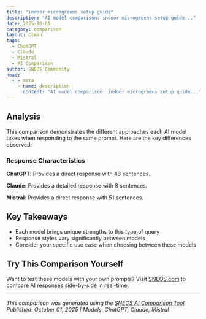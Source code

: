 ```yaml
---
title: "indoor microgreens setup guide"
description: "AI model comparison: indoor microgreens setup guide..."
date: 2025-10-01
category: comparison
layout: Clean
tags:
  - ChatGPT
  - Claude
  - Mistral
  - AI Comparison
author: SNEOS Community
head:
  - - meta
    - name: description
      content: "AI model comparison: indoor microgreens setup guide..."
---
```


<ChatComparison
  title="indoor microgreens setup guide"
  prompt="indoor microgreens setup guide"
  :responses='{"ChatGPT": "Certainly! Here\u2019s a step-by-step guide to setting up an indoor microgreens growing system:\n\n### Indoor Microgreens Setup Guide\n\n#### What You Need:\n1. **Seeds:** Choose microgreens seeds such as radish, broccoli, sunflower, pea shoots, arugula, basil, or mustard.\n2. **Growing Trays:** Shallow trays with drainage holes or seedling trays.\n3. **Growing Medium:** Use seed-starting soil mix, coconut coir, or hydroponic mats.\n4. **Light Source:** Natural sunlight or grow lights (LED or fluorescent).\n5. **Watering Spray Bottle:** For gentle watering.\n6. **Plastic Domes (optional):** To maintain humidity during germination.\n7. **pH Test Kit (optional):** Ideal pH for most microgreens is 6.0-7.0.\n\n---\n\n### Step 1: Prepare the Growing Trays\n- Fill your trays with 1-2 inches of your chosen growing medium.\n- Level and gently firm the soil surface.\n- Moisten the soil evenly but avoid waterlogging.\n\n### Step 2: Sow the Seeds\n- Evenly sprinkle seeds over the surface. Microgreen seeds are usually sown pretty thick since they\u2019re harvested young.\n- Lightly press seeds into the soil to ensure good contact but do not bury them.\n- Depending on the seed type, lightly cover with a thin layer of soil or leave uncovered.\n\n### Step 3: Cover and Germinate\n- Cover trays with a clear dome or plastic wrap to maintain humidity.\n- Place trays in a warm, dark place for 2-4 days for germination.\n- Check daily and mist the soil if it dries out; avoid overwatering.\n\n### Step 4: Provide Light\n- Once seeds have sprouted, remove the cover.\n- Move trays to a bright window or place under grow lights for 12-16 hours a day.\n- Keep lights 12-18 inches above the microgreens to prevent legginess.\n\n### Step 5: Water Properly\n- Mist microgreens daily or water from the bottom to keep soil moist.\n- Avoid waterlogging to prevent mold growth.\n\n### Step 6: Harvest\n- Microgreens are typically ready to harvest in 7-21 days once they have developed their first true leaves.\n- Use scissors to cut microgreens just above soil level.\n- Rinse gently and dry with paper towels or a salad spinner.\n\n### Step 7: Clean and Repeat\n- Clean your trays thoroughly after each harvest to prevent disease.\n- Start the next batch of microgreens!\n\n---\n\n### Tips for Success:\n- Maintain good air circulation to avoid mold.\n- Use clean, sterilized trays and tools.\n- Experiment with different seed varieties for flavor and nutrition.\n- Monitor moisture carefully\u2014soil should be damp but not soggy.\n- Consider using organic seeds for best health benefits.\n\n---\n\nIf you need recommendations on best seeds for beginners or details on lighting setups, feel free to ask!", "Claude": "# Indoor Microgreens Setup Guide\n\n## **What Are Microgreens?**\nMicrogreens are young vegetable greens harvested 7-21 days after germination when the first true leaves appear. They\u0027re packed with nutrients and add flavor, color, and texture to dishes.\n\n## **Basic Equipment Needed**\n\n### **Essential Items:**\n- **Growing trays**: 10\u0022\u00D720\u0022 seed starting trays (with and without drainage holes)\n- **Growing medium**: Coconut coir, peat moss, or seed starting mix\n- **Seeds**: Microgreen-specific or untreated seeds\n- **Water sprayer/mister**\n- **Light source**: LED grow lights or sunny windowsill\n- **Weight for blackout**: Books, another tray, or blackout dome\n\n### **Optional but Helpful:**\n- pH testing strips\n- Small fan for air circulation\n- Timer for lights\n- Measuring cups\n- Labels for tracking varieties\n\n## **Step-by-Step Setup**\n\n### **1. Choose Your Location**\n- Well-ventilated area\n- Access to water\n- Temperature range: 60-75\u00B0F (15-24\u00B0C)\n- Near electrical outlet for lights\n\n### **2. Prepare Growing Medium**\n- Fill bottom tray (with holes) with \u00BD-1 inch of growing medium\n- Moisten evenly but don\u0027t oversaturate\n- Level surface gently\n\n### **3. Seed Selection \u0026 Sowing**\n**Easy Beginner Varieties:**\n- Peas, sunflower, radish, broccoli, kale, arugula\n\n**Seeding density:**\n- Small seeds: 1-2 tbsp per 10\u00D720 tray\n- Large seeds: \u00BC-\u00BD cup per tray\n- Spread evenly across surface\n\n### **4. Blackout Period (Days 1-3)**\n- Cover seeds with solid tray or blackout dome\n- Add weight on top for pressure\n- Keep in dark, warm location\n- Mist daily if medium feels dry\n\n### **5. Introduce Light (Days 4-7)**\n- Remove blackout cover when seeds germinate\n- Place under grow lights 12-16 inches away\n- Provide 12-18 hours of light daily\n- Continue bottom watering\n\n## **Daily Care Routine**\n\n### **Watering:**\n- **Bottom watering preferred**: Place tray with holes inside solid tray with water\n- Water when surface feels slightly dry\n- Avoid overwatering (causes mold)\n- Remove excess water after 10-15 minutes\n\n### **Lighting:**\n- **LED grow lights**: 24-40 watts, full spectrum\n- **Daily schedule**: 14-16 hours on, 8-10 hours off\n- Adjust height as plants grow\n\n### **Air Circulation:**\n- Use small fan on low setting\n- Prevents mold and strengthens stems\n- Don\u0027t aim directly at delicate seedlings\n\n## **Harvesting**\n\n### **When to Harvest:**\n- 7-14 days for most varieties\n- First true leaves have appeared\n- Height: 1-3 inches typically\n- Morning harvest is best\n\n### **How to Harvest:**\n- Use clean scissors or knife\n- Cut just above soil level\n- Rinse gently and pat dry\n- Store in refrigerator up to 1 week\n\n## **Common Problems \u0026 Solutions**\n\n| Problem | Cause | Solution |\n|---------|--------|----------|\n| Mold growth | Too much moisture, poor ventilation | Reduce watering, increase airflow |\n| Leggy growth | Insufficient light | Move lights closer, increase duration |\n| Poor germination | Old seeds, wrong temperature | Use fresh seeds, maintain 65-75\u00B0F |\n| Yellow leaves | Overwatering or nutrient deficiency | Adjust watering, ensure proper drainage |\n\n## **Advanced Tips**\n\n### **Succession Planting:**\n- Start new trays every 3-5 days\n- Ensures continuous harvest\n- Stagger different varieties\n\n### **Seed Soaking:**\n- Large seeds (peas, sunflower): Soak 8-12 hours before planting\n- Improves germination rates\n- Use room temperature water\n\n### **Nutrient Enhancement:**\n- Add diluted liquid fertilizer during final 2-3 days\n- Use \u00BC strength organic fertilizer\n- Can enhance flavor and nutrition\n\n## **Cost", "Mistral": "Setting up an indoor microgreens garden can be a rewarding and relatively simple process. Microgreens are young vegetable greens that are harvested just after the first leaves have developed. Here\u2019s a step-by-step guide to help you get started:\n\n### Materials Needed:\n1. **Seeds**: Choose seeds specifically labeled for microgreens, such as broccoli, kale, arugula, radish, and mustard.\n2. **Growing Medium**: Use a sterile seed-starting mix or coconut coir.\n3. **Containers**: Shallow trays or pots with drainage holes.\n4. **Light Source**: A grow light or a sunny windowsill.\n5. **Watering Tools**: A spray bottle or a watering can with a fine nozzle.\n6. **Thermometer**: To monitor temperature.\n7. **Scissors**: For harvesting.\n\n### Step-by-Step Guide:\n\n#### 1. Choose Your Seeds:\n- Select seeds that are known for producing good microgreens. Some popular choices include broccoli, kale, arugula, radish, and mustard.\n\n#### 2. Prepare Your Containers:\n- Use shallow trays or pots with drainage holes. Fill the containers with a sterile seed-starting mix or coconut coir.\n- Ensure the growing medium is moist but not waterlogged.\n\n#### 3. Plant the Seeds:\n- Sprinkle the seeds evenly over the surface of the growing medium.\n- Gently press the seeds into the soil to ensure good contact.\n- Cover the seeds with a thin layer of growing medium, just enough to cover them.\n\n#### 4. Water the Seeds:\n- Use a spray bottle or a watering can with a fine nozzle to gently mist the seeds.\n- Keep the soil consistently moist but avoid overwatering.\n\n#### 5. Provide Light:\n- Place the trays under a grow light or near a sunny windowsill.\n- If using a grow light, keep it about 4-6 inches above the trays and ensure the plants get 12-16 hours of light per day.\n\n#### 6. Maintain Optimal Conditions:\n- Keep the temperature between 65-75\u00B0F (18-24\u00B0C).\n- Ensure good air circulation to prevent mold and fungus.\n\n#### 7. Monitor Growth:\n- Check the trays daily to ensure the soil remains moist.\n- Most microgreens will be ready to harvest within 7-14 days, depending on the type of seed.\n\n#### 8. Harvest:\n- Once the microgreens have developed their first set of true leaves, they are ready to harvest.\n- Use scissors to cut the greens just above the soil line.\n- Rinse the microgreens gently and use them immediately or store them in the refrigerator.\n\n### Tips for Success:\n- **Rotation**: Rotate your trays to ensure even light exposure.\n- **Sanitation**: Keep your growing area clean to prevent pests and diseases.\n- **Nutrients**: Microgreens don\u2019t typically need additional nutrients, but you can use a diluted liquid fertilizer if desired.\n- **Storage**: Store harvested microgreens in a sealed container in the refrigerator for up to a week.\n\n### Troubleshooting:\n- **Mold**: If you notice mold, it\u2019s likely due to overwatering or poor air circulation.\n- **Leggy Growth**: If your microgreens are growing tall and thin, they may not be getting enough light.\n- **Slow Germination**: Some seeds take longer to germinate; be patient and ensure consistent moisture.\n\nBy following these steps, you can successfully grow microgreens indoors and enjoy fresh, nutritious greens year-round."}' 
  published-date="18:05"
/>

## Analysis

This comparison demonstrates the different approaches each AI model takes when responding to the same prompt. Here are the key differences observed:

### Response Characteristics

**ChatGPT**: Provides a direct response with 43 sentences. 

**Claude**: Provides a detailed response with 8 sentences. 

**Mistral**: Provides a direct response with 51 sentences. 

## Key Takeaways

- Each model brings unique strengths to this type of query
- Response styles vary significantly between models
- Consider your specific use case when choosing between these models

## Try This Comparison Yourself

Want to test these models with your own prompts? Visit [SNEOS.com](https://sneos.com) to compare AI responses side-by-side in real-time.

---

*This comparison was generated using the [SNEOS AI Comparison Tool](https://sneos.com)*
*Published: October 01, 2025 | Models: ChatGPT, Claude, Mistral*
